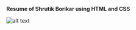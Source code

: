 **Resume of Shrutik Borikar using HTML and CSS**

![alt text]([http://url/to/img.png](https://github.com/shrutik29/workshop-resume/blob/main/workshop-resume_page-0001.jpg))
